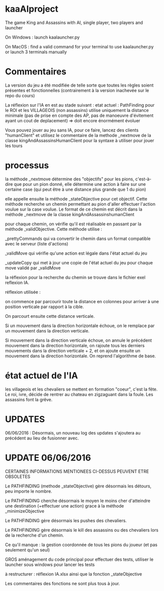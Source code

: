 # kaaAIproject
The game King and Assassins with AI, single player, two players and launcher

On Windows : launch kaalauncher.py

On MacOS : find a valid command for your terminal to use kaalauncher.py
		   or launch 3 terminals manually
		   
# Commentaires

La version du jeu a été modifiée de telle sorte que toutes les règles 
soient présentes et fonctionnelles (contrairement à la version inachevée sur
le repo du cours)

La réflexion sur l'IA en est au stade suivant :
	etat actuel : PathFinding pour le ROI et les VILLAGEOIS (non assassins)
	utilise uniquement la distance minimale (pas de prise en compte des AP, pas de manoeuvre d'évitement ayant un cout de deplacement)
	=> doit encore énormément évoluer
	
Vous pouvez jouer au jeu sans IA, pour ce faire, lancez des clients "humanClient"
et utilisez le commentaire de la methode _nextmove de la classe kingAndAssassinsHumanClient
pour la syntaxe à utiliser pour jouer les tours
	
# processus

la méthode _nextmove détermine des "objectifs" pour les pions, c'est-à-dire
que pour un pion donné, elle détermine une action à faire sur une certaine
case (qui peut être à une distance plus grande que 1 du pion)

elle appelle ensuite la méthode _stateObjective pour cet objectif. Cette
méthode recherche un chemin permettant au pion d'aller effectuer l'action
voulue sur la case voulue. Le format de ce chemin est décrit dans
la méthode _nextmove de la classe kingAndAssassinshumanClient

pour chaque chemin, on vérifie qu'il est réalisable en passant par la 
méthode _validObjective. Cette méthode utilise :

_prettyCommands qui va convertir le chemin dans un format compatible
avec le serveur (liste d'actions)

_validMove qui vérifie qu'une action est légale dans l'état actuel du jeu

_updateCopy qui met à jour une copie de l'état actuel du jeu pour chaque
move validé par _validMove


la réflexion pour la recherche du chemin se trouve dans le fichier exel 
reflexion IA. 

réflexion utilisée : 

on commence par parcourir toute la distance en colonnes pour arriver 
à une position verticale par rapport à la cible.

On parcourt ensuite cette distance verticale.

Si un mouvement dans la direction horizontale échoue, on le remplace
par un mouvement dans la direction verticale.

Si mouvement dans la direction verticale échoue, on annule le précédent
mouvement dans la direction horizontale, on rajoute tous les derniers
mouvements dans la direction verticale + 2, et on ajoute ensuite
un mouvement dans la direction horizontale.
On reprend l'algorithme de base.


# état actuel de l'IA

les villageois et les chevaliers se mettent en formation "coeur", c'est la
fête. Le roi, ivre, décide de rentrer au chateau en zigzaguant dans la foule.
Les assassins font la grêve.

# UPDATES

06/06/2016 : Désormais, un nouveau log des updates s'ajoutera au précédent au lieu
de fusionner avec.

# UPDATE 06/06/2016

CERTAINES INFORMATIONS MENTIONEES CI-DESSUS PEUVENT ETRE OBSOLETES

Le PATHFINDING (methode _stateObjective) gère désormais les détours, peu
importe le nombre.

Le PATHFINDING cherche désormais le moyen le moins cher d'atteindre une 
destination (+effectuer une action) grace à la méthode _minimizeObjective

Le PATHFINDING gère désormais les pushes des chevaliers. 

Le PATHFINDING gère désormais le kill des assassins ou des chevaliers
lors de la recherche d'un chemin.

Ce qu'il manque : la gestion coordonnée de tous les pions du joueur (et pas seulement
qu'un seul)

GROS aménagement du code principal pour effectuer des tests, 
utiliser le launcher sous windows pour lancer les tests

à restructurer : réflexion IA.xlsx ainsi que la fonction _stateObjective

Les commentaires des fonctions ne sont plus tous à jour.
